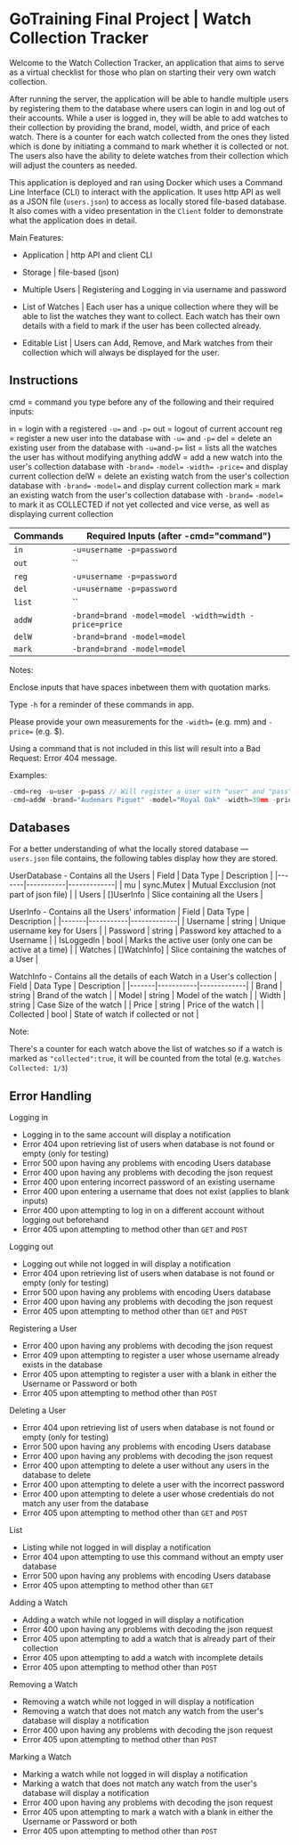 # GoTraining Final Project | Watch Collection Tracker

Welcome to the Watch Collection Tracker, an application that aims to serve as a virtual checklist for those who plan on starting their very own watch collection.

After running the server, the application will be able to handle multiple users by registering them to the database where users can login in and log out of their accounts. While a user is logged in, they will be able to add watches to their collection by providing the brand, model, width, and price of each watch. There is a counter for each watch collected from the ones they listed which is done by initiating a command to mark whether it is collected or not. The users also have the ability to delete watches from their collection which will adjust the counters as needed.

This application is deployed and ran using Docker which uses a Command Line Interface (CLI) to interact with the application. It uses http API as well as a JSON file (`users.json`) to access as locally stored file-based database. It also comes with a video presentation in the `Client` folder to demonstrate what the application does in detail.

Main Features:

- Application | http API and client CLI

- Storage | file-based (json)

- Multiple Users | Registering and Logging in via username and password

- List of Watches | Each user has a unique collection where they will be able to list the watches they want to collect. Each watch has their own details with a field to mark if the user has been collected already.

- Editable List | Users can Add, Remove, and Mark watches from their collection which will always be displayed for the user.

## Instructions

cmd = command you type before any of the following and their required inputs:

in = login with a registered `-u=` and `-p=`
out = logout of current account
reg = register a new user into the database with `-u=` and `-p=` del = delete an existing user from the database with `-u=`and`-p=`
list = lists all the watches the user has without modifying anything
addW = add a new watch into the user's collection database with `-brand=` `-model=` `-width=` `-price=` and display current collection
delW = delete an existing watch from the user's collection database with `-brand=` `-model=` and display current collection
mark = mark an existing watch from the user's collection database with `-brand=` `-model=` to mark it as COLLECTED if not yet collected and vice verse, as well as displaying current collection

| Commands | Required Inputs (after -cmd="command")                |
| -------- | ----------------------------------------------------- |
| `in`     | `-u=username -p=password`                             |
| `out`    | ``                                                    |
| `reg`    | `-u=username -p=password`                             |
| `del`    | `-u=username -p=password`                             |
| `list`   | ``                                                    |
| `addW`   | `-brand=brand -model=model -width=width -price=price` |
| `delW`   | `-brand=brand -model=model`                           |
| `mark`   | `-brand=brand -model=model`                           |

Notes:

Enclose inputs that have spaces inbetween them with quotation marks.

Type `-h` for a reminder of these commands in app.

Please provide your own measurements for the `-width=` (e.g. mm) and `-price=` (e.g. $).

Using a command that is not included in this list will result into a Bad Request: Error 404 message.

Examples:

```go
-cmd=reg -u=user -p=pass // Will register a user with "user" and "pass" as their credentials
-cmd=addW -brand="Audemars Piguet" -model="Royal Oak" -width=39mm -price=$32000 // Will register a watch with the following details (Note: spaces in input require quotations)
```

## Databases

For a better understanding of what the locally stored database — `users.json` file contains, the following tables display how they are stored.

UserDatabase - Contains all the Users
| Field | Data Type | Description |
|-------|-----------|-------------|
| mu | sync.Mutex | Mutual Excclusion (not part of json file) |
| Users | []UserInfo | Slice containing all the Users |

UserInfo - Contains all the Users' information
| Field | Data Type | Description |
|-------|-----------|-------------|
| Username | string | Unique username key for Users |
| Password | string | Password key attached to a Username |
| IsLoggedIn | bool | Marks the active user (only one can be active at a time) |
| Watches | []WatchInfo] | Slice containing the watches of a User |

WatchInfo - Contains all the details of each Watch in a User's collection
| Field | Data Type | Description |
|-------|-----------|-------------|
| Brand | string | Brand of the watch |
| Model | string | Model of the watch |
| Width | string | Case Size of the watch |
| Price | string | Price of the watch |
| Collected | bool | State of watch if collected or not |

Note:

There's a counter for each watch above the list of watches so if a watch is marked as `"collected":true`, it will be counted from the total (e.g. `Watches Collected: 1/3`)

## Error Handling

Logging in

- Logging in to the same account will display a notification
- Error 404 upon retrieving list of users when database is not found or empty (only for testing)
- Error 500 upon having any problems with encoding Users database
- Error 400 upon having any problems with decoding the json request
- Error 400 upon entering incorrect password of an existing username
- Error 400 upon entering a username that does not exist (applies to blank inputs)
- Error 400 upon attempting to log in on a different account without logging out beforehand
- Error 405 upon attempting to method other than `GET` and `POST`

Logging out

- Logging out while not logged in will display a notification
- Error 404 upon retrieving list of users when database is not found or empty (only for testing)
- Error 500 upon having any problems with encoding Users database
- Error 400 upon having any problems with decoding the json request
- Error 405 upon attempting to method other than `GET` and `POST`

Registering a User

- Error 400 upon having any problems with decoding the json request
- Error 409 upon attempting to register a user whose username already exists in the database
- Error 405 upon attempting to register a user with a blank in either the Username or Password or both
- Error 405 upon attempting to method other than `POST`

Deleting a User

- Error 404 upon retrieving list of users when database is not found or empty (only for testing)
- Error 500 upon having any problems with encoding Users database
- Error 400 upon having any problems with decoding the json request
- Error 400 upon attempting to delete a user without any users in the database to delete
- Error 400 upon attempting to delete a user with the incorrect password
- Error 400 upon attempting to delete a user whose credentials do not match any user from the database
- Error 405 upon attempting to method other than `GET` and `POST`

List

- Listing while not logged in will display a notification
- Error 404 upon attempting to use this command without an empty user database
- Error 500 upon having any problems with encoding Users database
- Error 405 upon attempting to method other than `GET`

Adding a Watch

- Adding a watch while not logged in will display a notification
- Error 400 upon having any problems with decoding the json request
- Error 405 upon attempting to add a watch that is already part of their collection
- Error 405 upon attempting to add a watch with incomplete details
- Error 405 upon attempting to method other than `POST`

Removing a Watch

- Removing a watch while not logged in will display a notification
- Removing a watch that does not match any watch from the user's database will display a notification
- Error 400 upon having any problems with decoding the json request
- Error 405 upon attempting to method other than `POST`

Marking a Watch

- Marking a watch while not logged in will display a notification
- Marking a watch that does not match any watch from the user's database will display a notification
- Error 400 upon having any problems with decoding the json request
- Error 405 upon attempting to mark a watch with a blank in either the Username or Password or both
- Error 405 upon attempting to method other than `POST`
